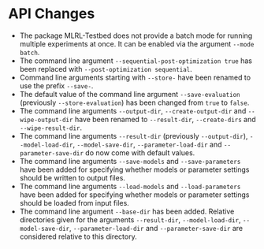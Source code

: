 # API Changes

- The package MLRL-Testbed does not provide a batch mode for running multiple experiments at once. It can be enabled via the argument `--mode batch`.
- The command line argument `--sequential-post-optimization true` has been replaced with `--post-optimization sequential`.
- Command line arguments starting with `--store-` have been renamed to use the prefix `--save-`.
- The default value of the command line argument `--save-evaluation` (previously `--store-evaluation`) has been changed from `true` to `false`.
- The command line arguments `--output-dir`, `--create-output-dir` and `--wipe-output-dir` have been renamed to `--result-dir`, `--create-dirs` and `--wipe-result-dir`.
- The command line arguments `--result-dir` (previously `--output-dir`), `--model-load-dir`, `--model-save-dir`, `--parameter-load-dir` and `--parameter-save-dir` do now come with default values.
- The command line arguments `--save-models` and `--save-parameters` have been added for specifying whether models or parameter settings should be written to output files.
- The command line arguments `--load-models` and `--load-parameters` have been added for specifying whether models or parameter settings should be loaded from input files.
- The command line argument `--base-dir` has been added. Relative directories given for the arguments `--result-dir`, `--model-load-dir`, `--model-save-dir`, `--parameter-load-dir` and `--parameter-save-dir` are considered relative to this directory.
